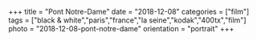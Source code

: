 +++
title = "Pont Notre-Dame"
date = "2018-12-08"
categories = ["film"]
tags = ["black & white","paris","france","la seine","kodak","400tx","film"]
photo = "2018-12-08-pont-notre-dame"
orientation = "portrait"
+++
